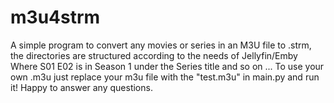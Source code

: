 # m3u4strm

A simple program to convert any movies or series in an M3U file to .strm, the directories are structured according to the needs of Jellyfin/Emby 
Where S01 E02 is in Season 1 under the Series title and so on ... 
To use your own .m3u just replace your m3u file with the "test.m3u" in main.py and run it!
Happy to answer any questions.

